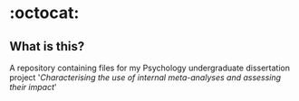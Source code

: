 # :octocat:	
## What is this?
A repository containing files for my Psychology undergraduate dissertation project '*Characterising the use of internal meta-analyses and assessing their impact*' 
